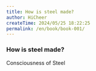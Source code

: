 ```yaml
---
title: How is steel made?
author: HiCheer
createTime: 2024/05/25 18:22:25
permalink: /en/book/book-001/
---
```

### How is steel made?
Consciousness of Steel

